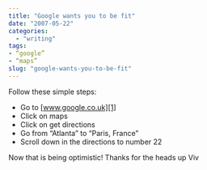 ```yaml
---
title: "Google wants you to be fit"
date: "2007-05-22"
categories: 
  - "writing"
tags:
- “google”
- “maps”
slug: "google-wants-you-to-be-fit"
---
```


Follow these simple steps:

- Go to [www.google.co.uk][1]
- Click on maps
- Click on get directions
- Go from “Atlanta” to “Paris, France”
- Scroll down in the directions to number 22

Now that is being optimistic! Thanks for the heads up Viv

[1]:	https://www.google.co.uk
